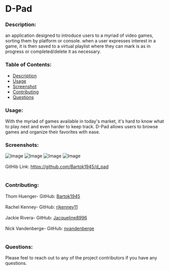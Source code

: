 # D-Pad
  
### Description: 
an application designed to introduce users to a myriad of video games, sorting them by platform or console. when a user expresses interest in a game, it is then saved to a virtual playlist where they can mark is as in progress or completed/delete it as necessary.

### Table of Contents:
  - [Description](#description)
  - [Usage](#usage)
  - [Screenshot](#screenshot)
  - [Contributing](#contributing)
  - [Questions](#questions)

### Usage:
With the myriad of games available in today's market, it's hard to know what to play next and even harder to keep track. D-Pad allows users to browse games and organize their favorites with ease.

### Screenshots:
![Image](https://user-images.githubusercontent.com/74163812/117587803-ac563280-b0ed-11eb-84b1-3c345c637cd8.png)
![Image](https://user-images.githubusercontent.com/74163812/117587941-79f90500-b0ee-11eb-8332-67ce97aeb528.png)
![Image](https://user-images.githubusercontent.com/74163812/117587952-8715f400-b0ee-11eb-8430-16ca6262fe5a.png)
![Image](https://user-images.githubusercontent.com/74163812/117587958-92691f80-b0ee-11eb-8525-e871be90f22d.png)
<br />
<br />
GitHib Link: https://github.com/Bartok1945/d_pad <br /><br />

### Contributing:
Thom Huenger- GitHub: [Bartok1945](http://github.com/Bartok1945)<br /><br />
Rachel Kenney- GitHub: [rjkenney11](http://github.com/rjkenney11)<br /><br />
Jackie Rivera- GitHub: [Jacqueline8996](http://github.com/Jacquelin8996)<br /><br />
Nick Vandenberge- GitHub: [nvandenberge](http://github.com/nvandenberge)<br /><br />

### Questions:
Please feel to reach out to any of the project contributors if you have any questions.<br />
<br />


